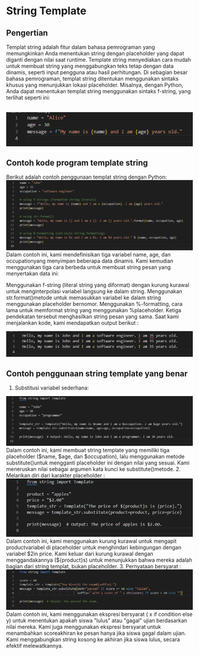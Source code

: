 # String Template 

## Pengertian

Templat string adalah fitur dalam bahasa pemrograman yang memungkinkan Anda menentukan string dengan placeholder yang dapat diganti dengan nilai saat runtime. Template string menyediakan cara mudah untuk membuat string yang menggabungkan teks tetap dengan data dinamis, seperti input pengguna atau hasil perhitungan. Di sebagian besar bahasa pemrograman, templat string ditentukan menggunakan sintaks khusus yang menunjukkan lokasi placeholder. Misalnya, dengan Python, Anda dapat menentukan templat string menggunakan sintaks f-string, yang terlihat seperti ini:

<br>
<img src="1.png">


## Contoh kode program template string 
Berikut adalah contoh penggunaan templat string dengan Python: <br>
<img src="2.png">
Dalam contoh ini, kami mendefinisikan tiga variabel name, age, dan occupationyang menyimpan beberapa data dinamis. Kami kemudian menggunakan tiga cara berbeda untuk membuat string pesan yang menyertakan data ini:

Menggunakan f-string (literal string yang diformat) dengan kurung kurawal untuk menginterpolasi variabel langsung ke dalam string.
Menggunakan str.format()metode untuk memasukkan variabel ke dalam string menggunakan placeholder bernomor.
Menggunakan %-formatting, cara lama untuk memformat string yang menggunakan %placeholder.
Ketiga pendekatan tersebut menghasilkan string pesan yang sama. Saat kami menjalankan kode, kami mendapatkan output berikut :

<img src="3.png">


## Contoh penggunaan string template yang benar
1. Substitusi variabel sederhana:
<img src="4.png">
Dalam contoh ini, kami membuat string template yang memiliki tiga placeholder ($name, $age, dan $occupation), lalu menggunakan metode substitute()untuk mengganti placeholder ini dengan nilai yang sesuai. Kami meneruskan nilai sebagai argumen kata kunci ke substitute()metode.
2. Melarikan diri dari karakter placeholder :
<img src="5.png">
Dalam contoh ini, kami menggunakan kurung kurawal untuk mengapit productvariabel di placeholder untuk menghindari kebingungan dengan variabel $2in price. Kami keluar dari kurung kurawal dengan menggandakannya (${product}s) untuk menunjukkan bahwa mereka adalah bagian dari string templat, bukan placeholder.
3. Pernyataan bersyarat :
<img src="6.png">
Dalam contoh ini, kami menggunakan ekspresi bersyarat ( x if condition else y) untuk menentukan apakah siswa "lulus" atau "gagal" ujian berdasarkan nilai mereka. Kami juga menggunakan ekspresi bersyarat untuk menambahkan scoreakhiran ke pesan hanya jika siswa gagal dalam ujian. Kami menggabungkan string kosong ke akhiran jika siswa lulus, secara efektif melewatkannya.